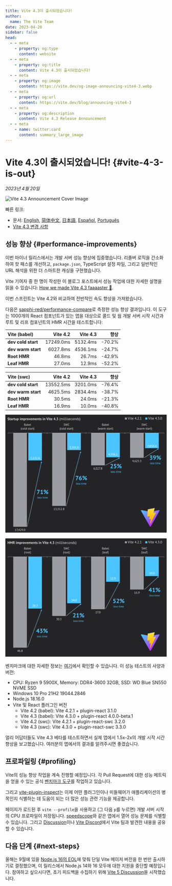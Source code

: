 ```yaml
---
title: Vite 4.3이 출시되었습니다!
author:
  name: The Vite Team
date: 2023-04-20
sidebar: false
head:
  - - meta
    - property: og:type
      content: website
  - - meta
    - property: og:title
      content: Vite 4.3이 출시되었습니다!
  - - meta
    - property: og:image
      content: https://vite.dev/og-image-announcing-vite4-3.webp
  - - meta
    - property: og:url
      content: https://vite.dev/blog/announcing-vite4-3
  - - meta
    - property: og:description
      content: Vite 4.3 Release Announcement
  - - meta
    - name: twitter:card
      content: summary_large_image
---
```


# Vite 4.3이 출시되었습니다! {#vite-4-3-is-out}

_2023년 4월 20일_

![Vite 4.3 Announcement Cover Image](/og-image-announcing-vite4-3.webp)

빠른 링크:

- 문서: [English](/), [简体中文](https://cn.vite.dev/), [日本語](https://ja.vite.dev/), [Español](https://es.vite.dev/), [Português](https://pt.vite.dev/)
- [Vite 4.3 변경 사항](https://github.com/vitejs/vite/blob/main/packages/vite/CHANGELOG.md#430-2023-04-20)

## 성능 향상 {#performance-improvements}

이번 마이너 릴리스에서는 개발 서버 성능 향상에 집중했습니다. 리졸버 로직을 간소화하여 핫 패스를 개선하고, `package.json`, TypeScript 설정 파일, 그리고 일반적인 URL 해석을 위한 더 스마트한 캐싱을 구현했습니다.

Vite 기여자 중 한 명이 작성한 이 블로그 포스트에서 성능 작업에 대한 자세한 설명을 읽을 수 있습니다: [How we made Vite 4.3 faaaaster 🚀](https://sun0day.github.io/blog/vite/why-vite4_3-is-faster.html).

이번 스프린트는 Vite 4.2와 비교하여 전반적인 속도 향상을 가져왔습니다.

다음은 [sapphi-red/performance-compare](https://github.com/sapphi-red/performance-compare)로 측정한 성능 향상 결과입니다. 이 도구는 1000개의 React 컴포넌트가 있는 앱을 대상으로 콜드 및 웜 개발 서버 시작 시간과 루트 및 리프 컴포넌트의 HMR 시간을 테스트합니다:

| **Vite (babel)**   |  Vite 4.2 | Vite 4.3 | 향상 |
| :----------------- | --------: | -------: | ----------: |
| **dev cold start** | 17249.0ms | 5132.4ms |      -70.2% |
| **dev warm start** |  6027.8ms | 4536.1ms |      -24.7% |
| **Root HMR**       |    46.8ms |   26.7ms |      -42.9% |
| **Leaf HMR**       |    27.0ms |   12.9ms |      -52.2% |

| **Vite (swc)**     |  Vite 4.2 | Vite 4.3 | 향상 |
| :----------------- | --------: | -------: | ----------: |
| **dev cold start** | 13552.5ms | 3201.0ms |      -76.4% |
| **dev warm start** |  4625.5ms | 2834.4ms |      -38.7% |
| **Root HMR**       |    30.5ms |   24.0ms |      -21.3% |
| **Leaf HMR**       |    16.9ms |   10.0ms |      -40.8% |

![Vite 4.3 vs 4.2 startup time comparison](../images/vite4-3-startup-time.webp)

![Vite 4.3 vs 4.2 HMR time comparison](../images/vite4-3-hmr-time.webp)

벤치마크에 대한 자세한 정보는 [여기](https://gist.github.com/sapphi-red/25be97327ee64a3c1dce793444afdf6e)에서 확인할 수 있습니다. 이 성능 테스트의 사양과 버전:

- CPU: Ryzen 9 5900X, Memory: DDR4-3600 32GB, SSD: WD Blue SN550 NVME SSD
- Windows 10 Pro 21H2 19044.2846
- Node.js 18.16.0
- Vite 및 React 플러그인 버전
  - Vite 4.2 (babel): Vite 4.2.1 + plugin-react 3.1.0
  - Vite 4.3 (babel): Vite 4.3.0 + plugin-react 4.0.0-beta.1
  - Vite 4.2 (swc): Vite 4.2.1 + plugin-react-swc 3.2.0
  - Vite 4.3 (swc): Vite 4.3.0 + plugin-react-swc 3.3.0

얼리 어답터들도 Vite 4.3 베타를 테스트하면서 실제 앱에서 1.5x-2x의 개발 시작 시간 향상을 보고했습니다. 여러분의 앱에서의 결과를 알려주시면 좋겠습니다.

## 프로파일링 {#profiling}

Vite의 성능 향상 작업을 계속 진행할 예정입니다. 각 Pull Request에 대한 성능 메트릭을 얻을 수 있는 공식 [벤치마크 도구](https://github.com/vitejs/vite-benchmark)를 작업하고 있습니다.

그리고 [vite-plugin-inspect](https://github.com/antfu/vite-plugin-inspect)는 이제 어떤 플러그인이나 미들웨어가 애플리케이션의 병목인지 식별하는 데 도움이 되는 더 많은 성능 관련 기능을 제공합니다.

페이지가 로드된 후 `vite --profile`을 사용하고 (그 다음 `p`를 누르면) 개발 서버 시작의 CPU 프로파일이 저장됩니다. [speedscope](https://www.speedscope.app/)와 같은 앱에서 열어 성능 문제를 식별할 수 있습니다. 그리고 [Discussion](https://github.com/vitejs/vite/discussions)이나 [Vite Discord](https://chat.vite.dev)에서 Vite 팀과 발견한 내용을 공유할 수 있습니다.

## 다음 단계 {#next-steps}

올해는 9월에 있을 [Node.js 16의 EOL](https://endoflife.date/nodejs)에 맞춰 단일 Vite 메이저 버전을 한 번만 출시하기로 결정했으며, 이 릴리스에서 Node.js 14와 16 모두에 대한 지원을 중단할 예정입니다. 참여하고 싶으시다면, 초기 피드백을 수집하기 위해 [Vite 5 Discussion](https://github.com/vitejs/vite/discussions/12466)을 시작했습니다.